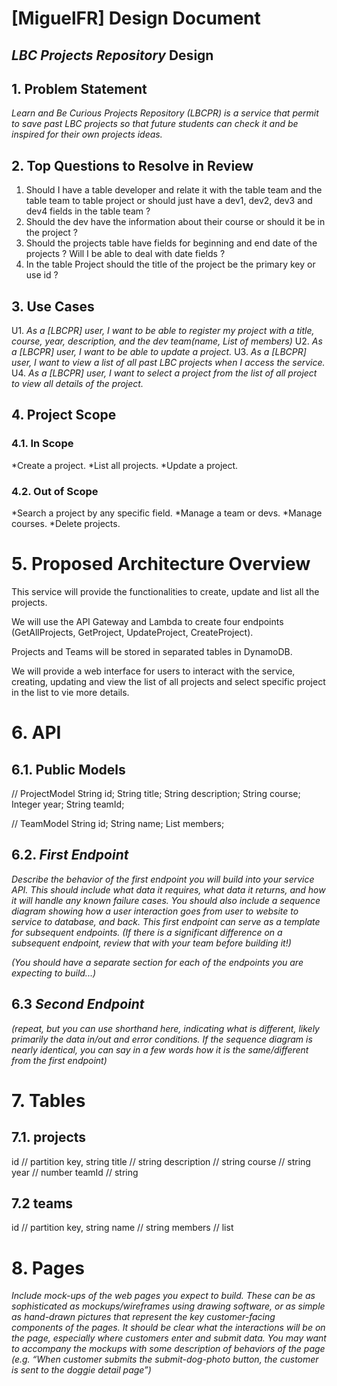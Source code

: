 # [MiguelFR] Design Document

## *LBC Projects Repository* Design

## 1. Problem Statement

*Learn and Be Curious Projects Repository (LBCPR) is a service that permit to save past LBC projects so that future students
can check it and be inspired for their own projects ideas.*


## 2. Top Questions to Resolve in Review

1. Should I have a table developer and relate it with the table team and the table team to table project or should just
have a dev1, dev2, dev3 and dev4 fields in the table team ?  
2. Should the dev have the information about their course or should it be in the project ?  
3. Should the projects table have fields for beginning and end date of the projects ? Will I be able to deal with date fields ?
4. In the table Project should the title of the project be the primary key or use id ?

## 3. Use Cases

U1. *As a [LBCPR] user, I want to be able to register my project with a title, course, year, description, 
and the dev team(name, List of members)*
U2. *As a [LBCPR] user, I want to be able to update a project.*
U3. *As a [LBCPR] user, I want to view a list of all past LBC projects when I access the service.*
U4. *As a [LBCPR] user, I want to select a project from the list of all project to view all details of the project.*

## 4. Project Scope

### 4.1. In Scope

*Create a project.
*List all projects.
*Update a project.

### 4.2. Out of Scope

*Search a project by any specific field.
*Manage a team or devs.
*Manage courses.
*Delete projects.

# 5. Proposed Architecture Overview

This service will provide the functionalities to create, update and list all the projects.

We will use the API Gateway and Lambda to create four endpoints (GetAllProjects, GetProject, UpdateProject, CreateProject).

Projects and Teams will be stored in separated tables in DynamoDB.

We will provide a web interface for users to interact with the service, creating, updating and view the list of all
projects and select specific project in the list to vie more details. 

# 6. API

## 6.1. Public Models

// ProjectModel
String id;
String title;
String description;
String course;
Integer year;
String teamId;

// TeamModel
String id;
String name;
List<String> members;


## 6.2. *First Endpoint*

*Describe the behavior of the first endpoint you will build into your service
API. This should include what data it requires, what data it returns, and how it
will handle any known failure cases. You should also include a sequence diagram
showing how a user interaction goes from user to website to service to database,
and back. This first endpoint can serve as a template for subsequent endpoints.
(If there is a significant difference on a subsequent endpoint, review that with
your team before building it!)*

*(You should have a separate section for each of the endpoints you are expecting
to build...)*

## 6.3 *Second Endpoint*

*(repeat, but you can use shorthand here, indicating what is different, likely
primarily the data in/out and error conditions. If the sequence diagram is
nearly identical, you can say in a few words how it is the same/different from
the first endpoint)*

# 7. Tables

## 7.1. projects
id          // partition key, string
title       // string
description // string
course      // string
year        // number
teamId      // string

## 7.2 teams
id      // partition key, string
name    // string
members // list

# 8. Pages

*Include mock-ups of the web pages you expect to build. These can be as
sophisticated as mockups/wireframes using drawing software, or as simple as
hand-drawn pictures that represent the key customer-facing components of the
pages. It should be clear what the interactions will be on the page, especially
where customers enter and submit data. You may want to accompany the mockups
with some description of behaviors of the page (e.g. “When customer submits the
submit-dog-photo button, the customer is sent to the doggie detail page”)*
